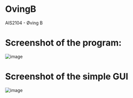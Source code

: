 # OvingB
AIS2104 - Øving B


# Screenshot of the program:

![image](https://github.com/AndreFug/OvingB/assets/67748209/6d703076-4c87-4d61-aeab-34c0c895724e)





# Screenshot of the simple GUI

![image](https://github.com/AndreFug/OvingB/assets/67748209/3baadd51-5b4f-4637-b654-71a562e8e711)
